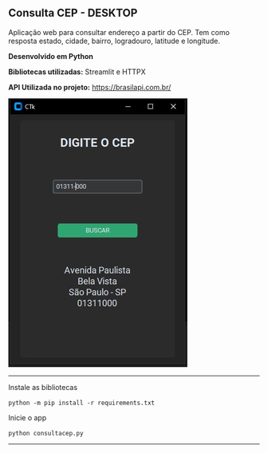 ## Consulta CEP - DESKTOP

Aplicação web para consultar endereço a partir do CEP. Tem como resposta estado, cidade, bairro, logradouro, latitude e longitude.

**Desenvolvido em Python**

**Bibliotecas utilizadas:** Streamlit e HTTPX

**API Utilizada no projeto:** https://brasilapi.com.br/

![Screenshot](../img/screenshot-desktop.JPG?raw=true)
<HR>

Instale as bibliotecas

    python -m pip install -r requirements.txt

Inicie o app

    python consultacep.py

<HR>
